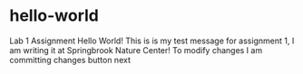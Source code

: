 # hello-world
Lab 1 Assignment
Hello World! This is is my test message for assignment 1, I am writing it at Springbrook Nature Center! 
To modify changes I am committing changes button next
